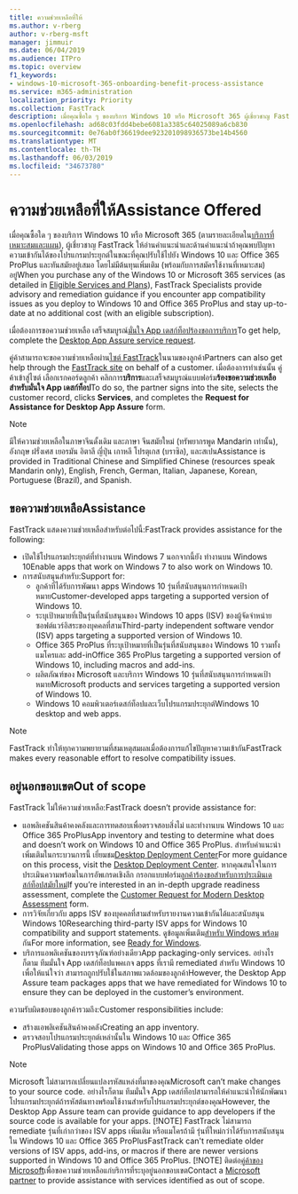```yaml
---
title: ความช่วยเหลือที่ให้
ms.author: v-rberg
author: v-rberg-msft
manager: jimmuir
ms.date: 06/04/2019
ms.audience: ITPro
ms.topic: overview
f1_keywords:
- windows-10-microsoft-365-onboarding-benefit-process-assistance
ms.service: m365-administration
localization_priority: Priority
ms.collection: FastTrack
description: เมื่อคุณซื้อใด ๆ ของบริการ Windows 10 หรือ Microsoft 365 ผู้เชี่ยวชาญ FastTrack ให้คำแนะนำการอ่านคำแนะนำและด้านการปรับใช้ Windows 10 และ Office 365 ProPlus และคอยติดตามสถานการณ์ปัจจุบันที่ไม่มีต้นทุนเพิ่มเติม (โดยมีสิทธิ์บอกรับเป็นสมาชิก)
ms.openlocfilehash: ad68c03fdd4bebe6081a3385c64025089a6cb830
ms.sourcegitcommit: 0e76ab0f36619dee923201098936573be14b4560
ms.translationtype: MT
ms.contentlocale: th-TH
ms.lasthandoff: 06/03/2019
ms.locfileid: "34673780"
---
```

# <a name="assistance-offered"></a><span data-ttu-id="a27bb-103">ความช่วยเหลือที่ให้</span><span class="sxs-lookup"><span data-stu-id="a27bb-103">Assistance Offered</span></span>  

<span data-ttu-id="a27bb-104">เมื่อคุณซื้อใด ๆ ของบริการ Windows 10 หรือ Microsoft 365 (ตามรายละเอียดใน[บริการที่เหมาะสมและแผน](M365-eligible-services-and-plans.md)), ผู้เชี่ยวชาญ FastTrack ให้อ่านคำแนะนำและด้านคำแนะนำถ้าคุณพบปัญหาความเข้ากันได้ของโปรแกรมประยุกต์ในขณะที่คุณปรับใช้ไปยัง Windows 10 และ Office 365 ProPlus และทันสมัยอยู่เสมอ โดยไม่มีต้นทุนเพิ่มเติม (พร้อมกับการสมัครใช้งานที่เหมาะสม) อยู่</span><span class="sxs-lookup"><span data-stu-id="a27bb-104">When you purchase any of the Windows 10 or Microsoft 365 services (as detailed in [Eligible Services and Plans](M365-eligible-services-and-plans.md)), FastTrack Specialists provide advisory and remediation guidance if you encounter app compatibility issues as you deploy to Windows 10 and Office 365 ProPlus and stay up-to-date at no additional cost (with an eligible subscription).</span></span>

<span data-ttu-id="a27bb-105">เมื่อต้องการขอความช่วยเหลือ เสร็จสมบูรณ์[มั่นใจ App เดสก์ท็อปร้องขอการบริการ](https://go.microsoft.com/fwlink/?linkid=2022721)</span><span class="sxs-lookup"><span data-stu-id="a27bb-105">To get help, complete the [Desktop App Assure service request](https://go.microsoft.com/fwlink/?linkid=2022721).</span></span>

<span data-ttu-id="a27bb-106">คู่ค้าสามารถจะขอความช่วยเหลือผ่าน[ไซต์ FastTrack](https://go.microsoft.com/fwlink/?linkid=780698)ในนามของลูกค้า</span><span class="sxs-lookup"><span data-stu-id="a27bb-106">Partners can also get help through the [FastTrack site](https://go.microsoft.com/fwlink/?linkid=780698) on behalf of a customer.</span></span> <span data-ttu-id="a27bb-107">เมื่อต้องการทำเช่นนั้น คู่ค้าเข้าสู่ไซต์ เลือกเรกคอร์ดลูกค้า คลิกการ**บริการ**และเสร็จสมบูรณ์แบบฟอร์ม**ร้องขอความช่วยเหลือสำหรับมั่นใจ App เดสก์ท็อป**</span><span class="sxs-lookup"><span data-stu-id="a27bb-107">To do so, the partner signs into the site, selects the customer record, clicks **Services**, and completes the **Request for Assistance for Desktop App Assure** form.</span></span>

> [!NOTE]
> <span data-ttu-id="a27bb-108">มีให้ความช่วยเหลือในภาษาจีนดั้งเดิม และภาษา จีนสมัยใหม่ (ทรัพยากรพูด Mandarin เท่านั้น), อังกฤษ ฝรั่งเศส เยอรมัน อิตาลี ญี่ปุ่น เกาหลี โปรตุเกส (บราซิล), และสเปน</span><span class="sxs-lookup"><span data-stu-id="a27bb-108">Assistance is provided in Traditional Chinese and Simplified Chinese (resources speak Mandarin only), English, French, German, Italian, Japanese, Korean, Portuguese (Brazil), and Spanish.</span></span> 

## <a name="assistance"></a><span data-ttu-id="a27bb-109">ขอความช่วยเหลือ</span><span class="sxs-lookup"><span data-stu-id="a27bb-109">Assistance</span></span>

<span data-ttu-id="a27bb-110">FastTrack แสดงความช่วยเหลือสำหรับต่อไปนี้:</span><span class="sxs-lookup"><span data-stu-id="a27bb-110">FastTrack provides assistance for the following:</span></span>
- <span data-ttu-id="a27bb-111">เปิดใช้โปรแกรมประยุกต์ที่ทำงานบน Windows 7 นอกจากนี้ยัง ทำงานบน Windows 10</span><span class="sxs-lookup"><span data-stu-id="a27bb-111">Enable apps that work on Windows 7 to also work on Windows 10.</span></span>
- <span data-ttu-id="a27bb-112">การสนับสนุนสำหรับ:</span><span class="sxs-lookup"><span data-stu-id="a27bb-112">Support for:</span></span>
    - <span data-ttu-id="a27bb-113">ลูกค้าที่ได้รับการพัฒนา apps Windows 10 รุ่นที่สนับสนุนการกำหนดเป้าหมาย</span><span class="sxs-lookup"><span data-stu-id="a27bb-113">Customer-developed apps targeting a supported version of Windows 10.</span></span>
    - <span data-ttu-id="a27bb-114">ระบุเป้าหมายที่เป็นรุ่นที่สนับสนุนของ Windows 10 apps (ISV) ของผู้จัดจำหน่ายซอฟต์แวร์อิสระของบุคคลที่สาม</span><span class="sxs-lookup"><span data-stu-id="a27bb-114">Third-party independent software vendor (ISV) apps targeting a supported version of Windows 10.</span></span>
    - <span data-ttu-id="a27bb-115">Office 365 ProPlus ที่ระบุเป้าหมายที่เป็นรุ่นที่สนับสนุนของ Windows 10 รวมทั้งแมโครและ add-in</span><span class="sxs-lookup"><span data-stu-id="a27bb-115">Office 365 ProPlus targeting a supported version of Windows 10, including macros and add-ins.</span></span>
    - <span data-ttu-id="a27bb-116">ผลิตภัณฑ์ของ Microsoft และบริการ Windows 10 รุ่นที่สนับสนุนการกำหนดเป้าหมาย</span><span class="sxs-lookup"><span data-stu-id="a27bb-116">Microsoft products and services targeting a supported version of Windows 10.</span></span>
    - <span data-ttu-id="a27bb-117">Windows 10 คอมพิวเตอร์เดสก์ท็อปและเว็บโปรแกรมประยุกต์</span><span class="sxs-lookup"><span data-stu-id="a27bb-117">Windows 10 desktop and web apps.</span></span>
> [!NOTE]
> <span data-ttu-id="a27bb-118">FastTrack ทำให้ทุกความพยายามที่สมเหตุสมผลเมื่อต้องการแก้ไขปัญหาความเข้ากัน</span><span class="sxs-lookup"><span data-stu-id="a27bb-118">FastTrack makes every reasonable effort to resolve compatibility issues.</span></span> 

## <a name="out-of-scope"></a><span data-ttu-id="a27bb-119">อยู่นอกขอบเขต</span><span class="sxs-lookup"><span data-stu-id="a27bb-119">Out of scope</span></span>

<span data-ttu-id="a27bb-120">FastTrack ไม่ให้ความช่วยเหลือ:</span><span class="sxs-lookup"><span data-stu-id="a27bb-120">FastTrack doesn’t provide assistance for:</span></span>
- <span data-ttu-id="a27bb-121">แอพลิเคชันสินค้าคงคลังและการทดสอบเพื่อตรวจสอบสิ่งไม่ และทำงานบน Windows 10 และ Office 365 ProPlus</span><span class="sxs-lookup"><span data-stu-id="a27bb-121">App inventory and testing to determine what does and doesn’t work on Windows 10 and Office 365 ProPlus.</span></span> <span data-ttu-id="a27bb-122">สำหรับคำแนะนำเพิ่มเติมในกระบวนการนี้ เยี่ยมชม[Desktop Deployment Center](https://go.microsoft.com/fwlink/?linkid=2080140)</span><span class="sxs-lookup"><span data-stu-id="a27bb-122">For more guidance on this process, visit the [Desktop Deployment Center](https://go.microsoft.com/fwlink/?linkid=2080140).</span></span> <span data-ttu-id="a27bb-123">หากคุณสนใจในการประเมินความพร้อมในการอัพเกรดเชิงลึก กรอกแบบฟอร์ม[ลูกค้าร้องขอสำหรับการประเมินเดสก์ท็อปสมัยใหม่](https://go.microsoft.com/fwlink/?linkid=2053818)</span><span class="sxs-lookup"><span data-stu-id="a27bb-123">If you’re interested in an in-depth upgrade readiness assessment, complete the [Customer Request for Modern Desktop Assessment](https://go.microsoft.com/fwlink/?linkid=2053818) form.</span></span>
- <span data-ttu-id="a27bb-124">การวิจัยเกี่ยวกับ apps ISV ของบุคคลที่สามสำหรับรายงานความเข้ากันได้และสนับสนุน Windows 10</span><span class="sxs-lookup"><span data-stu-id="a27bb-124">Researching third-party ISV apps for Windows 10 compatibility and support statements.</span></span> <span data-ttu-id="a27bb-125">ดูข้อมูลเพิ่มเติม[สำหรับ Windows พร้อม](https://go.microsoft.com/fwlink/?linkid=2054580)กัน</span><span class="sxs-lookup"><span data-stu-id="a27bb-125">For more information, see [Ready for Windows](https://go.microsoft.com/fwlink/?linkid=2054580).</span></span>
- <span data-ttu-id="a27bb-126">บริการแอพลิเคชันของบรรจุภัณฑ์อย่างเดียว</span><span class="sxs-lookup"><span data-stu-id="a27bb-126">App packaging-only services.</span></span> <span data-ttu-id="a27bb-127">อย่างไรก็ตาม ทีมมั่นใจ App เดสก์ท็อปแพคเกจ apps ที่เรามี remediated สำหรับ Windows 10 เพื่อให้แน่ใจว่า สามารถถูกปรับใช้ในสภาพแวดล้อมของลูกค้า</span><span class="sxs-lookup"><span data-stu-id="a27bb-127">However, the Desktop App Assure team packages apps that we have remediated for Windows 10 to ensure they can be deployed in the customer’s environment.</span></span>

<span data-ttu-id="a27bb-128">ความรับผิดชอบของลูกค้ารวมถึง:</span><span class="sxs-lookup"><span data-stu-id="a27bb-128">Customer responsibilities include:</span></span>
- <span data-ttu-id="a27bb-129">สร้างแอพลิเคชันสินค้าคงคลัง</span><span class="sxs-lookup"><span data-stu-id="a27bb-129">Creating an app inventory.</span></span>
- <span data-ttu-id="a27bb-130">ตรวจสอบโปรแกรมประยุกต์เหล่านั้นใน Windows 10 และ Office 365 ProPlus</span><span class="sxs-lookup"><span data-stu-id="a27bb-130">Validating those apps on Windows 10 and Office 365 ProPlus.</span></span>
> [!NOTE]
> <span data-ttu-id="a27bb-131">Microsoft ไม่สามารถเปลี่ยนแปลงรหัสแหล่งที่มาของคุณ</span><span class="sxs-lookup"><span data-stu-id="a27bb-131">Microsoft can’t make changes to your source code.</span></span> <span data-ttu-id="a27bb-132">อย่างไรก็ตาม ทีมมั่นใจ App เดสก์ท็อปสามารถให้คำแนะนำให้นักพัฒนาโปรแกรมประยุกต์ถ้ารหัสต้นทางพร้อมใช้งานสำหรับโปรแกรมประยุกต์ของคุณ</span><span class="sxs-lookup"><span data-stu-id="a27bb-132">However, the Desktop App Assure team can provide guidance to app developers if the source code is available for your apps.</span></span>
> [!NOTE]
> <span data-ttu-id="a27bb-133">FastTrack ไม่สามารถ remediate รุ่นที่เก่ากว่าของ ISV apps เพิ่มเติม หรือแมโครถ้ามี รุ่นที่ใหม่กว่าได้รับการสนับสนุนใน Windows 10 และ Office 365 ProPlus</span><span class="sxs-lookup"><span data-stu-id="a27bb-133">FastTrack can't remediate older versions of ISV apps, add-ins, or macros if there are newer versions supported in Windows 10 and Office 365 ProPlus.</span></span>
> [!NOTE]
> <span data-ttu-id="a27bb-134">ติดต่อ[คู่ค้าของ Microsoft](https://go.microsoft.com/fwlink/?linkid=2080150)เพื่อขอความช่วยเหลือแก่บริการที่ระบุอยู่นอกขอบเขต</span><span class="sxs-lookup"><span data-stu-id="a27bb-134">Contact a [Microsoft partner](https://go.microsoft.com/fwlink/?linkid=2080150) to provide assistance with services identified as out of scope.</span></span>
